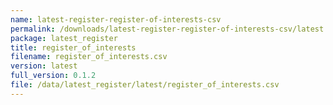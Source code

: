 ```yaml
---
name: latest-register-register-of-interests-csv
permalink: /downloads/latest-register-register-of-interests-csv/latest
package: latest_register
title: register_of_interests
filename: register_of_interests.csv
version: latest
full_version: 0.1.2
file: /data/latest_register/latest/register_of_interests.csv
---
```

